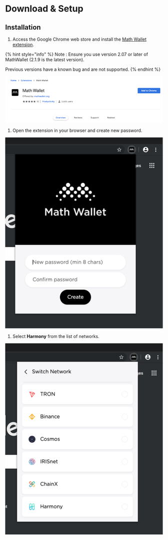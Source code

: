 # Download & Setup

## Installation

1. Access the Google Chrome web store and install the [Math Wallet extension](https://chrome.google.com/webstore/detail/math-wallet/afbcbjpbpfadlkmhmclhkeeodmamcflc?hl=en).

{% hint style="info" %}
Note : Ensure you use version 2.07 or later of MathWallet \(2.1.9 is the latest version\).

Previous versions have a known bug and are not supported.
{% endhint %}

![](../../../../.gitbook/assets/image-8.png)

1. Open the extension in your browser and create new password.

![](../../../../.gitbook/assets/image%20%28107%29%20%281%29%20%281%29.png)

1. Select **Harmony** from the list of networks.

![](../../../../.gitbook/assets/image%20%28179%29%20%281%29%20%281%29.png)

